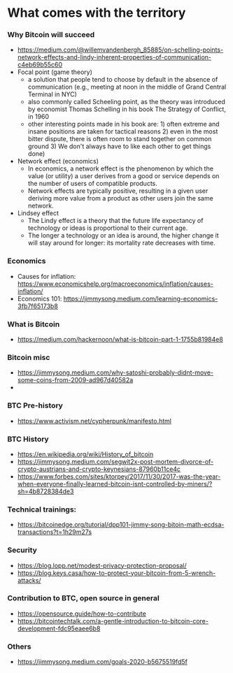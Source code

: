 # What comes with the territory

### Why Bitcoin will succeed
- https://medium.com/@willemvandenbergh_85885/on-schelling-points-network-effects-and-lindy-inherent-properties-of-communication-c4eb69b55c60
- Focal point (game theory)
  - a solution that people tend to choose by default in the absence of communication (e.g., meeting at noon in the middle of Grand Central Terminal in NYC)
  - also commonly called Scheeling point, as the theory was introduced by economist Thomas Schelling in his book The Strategy of Conflict, in 1960
  - other interesting points made in his book are: 1) often extreme and insane positions are taken for tactical reasons 2) even in the most bitter dispute, there is often room to stand together on common ground 3) We don't always have to like each other to get things done)
- Network effect (economics)
  - In economics, a network effect is the phenomenon by which the value (or utility) a user derives from a good or service depends on the number of users of compatible products.
  - Network effects are typically positive, resulting in a given user deriving more value from a product as other users join the same network.
- Lindsey effect
  - The Lindy effect is a theory that the future life expectancy of technology or ideas is proportional to their current age.
  - The longer a technology or an idea is around, the higher change it will stay around for longer: its mortality rate decreases with time.

### Economics
- Causes for inflation: https://www.economicshelp.org/macroeconomics/inflation/causes-inflation/
- Economics 101: https://jimmysong.medium.com/learning-economics-3fb7f65173b8

### What is Bitcoin
- https://medium.com/hackernoon/what-is-bitcoin-part-1-1755b81984e8

### Bitcoin misc
- https://jimmysong.medium.com/why-satoshi-probably-didnt-move-some-coins-from-2009-ad967d40582a
- 

### BTC Pre-history
- https://www.activism.net/cypherpunk/manifesto.html

### BTC History
- https://en.wikipedia.org/wiki/History_of_bitcoin
- https://jimmysong.medium.com/segwit2x-post-mortem-divorce-of-crypto-austrians-and-crypto-keynesians-87960b11ce4c
- https://www.forbes.com/sites/ktorpey/2017/11/30/2017-was-the-year-when-everyone-finally-learned-bitcoin-isnt-controlled-by-miners/?sh=4b8728384de3

### Technical trainings:
- https://bitcoinedge.org/tutorial/dpp101-jimmy-song-bitoin-math-ecdsa-transactions?t=1h29m27s

### Security
- https://blog.lopp.net/modest-privacy-protection-proposal/
- https://blog.keys.casa/how-to-protect-your-bitcoin-from-5-wrench-attacks/

### Contribution to BTC, open source in general
- https://opensource.guide/how-to-contribute
- https://bitcointechtalk.com/a-gentle-introduction-to-bitcoin-core-development-fdc95eaee6b8



### Others
- https://jimmysong.medium.com/goals-2020-b5675519fd5f
